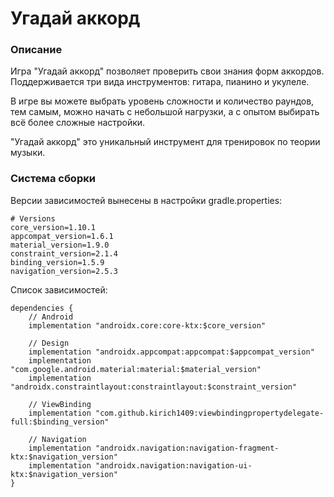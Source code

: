 # Угадай аккорд

### Описание

Игра "Угадай аккорд" позволяет проверить свои знания форм аккордов. Поддерживается три вида инструментов: гитара, пианино и укулеле.

В игре вы можете выбрать уровень сложности и количество раундов, тем самым, можно начать с небольшой нагрузки, а с опытом выбирать всё более сложные настройки.

"Угадай аккорд" это уникальный инструмент для тренировок по теории музыки.

### Система сборки

Версии зависимостей вынесены в настройки gradle.properties:
```
# Versions
core_version=1.10.1
appcompat_version=1.6.1
material_version=1.9.0
constraint_version=2.1.4
binding_version=1.5.9
navigation_version=2.5.3
```

Список зависимостей:
```
dependencies {
    // Android
    implementation "androidx.core:core-ktx:$core_version"

    // Design
    implementation "androidx.appcompat:appcompat:$appcompat_version"
    implementation "com.google.android.material:material:$material_version"
    implementation "androidx.constraintlayout:constraintlayout:$constraint_version"

    // ViewBinding
    implementation "com.github.kirich1409:viewbindingpropertydelegate-full:$binding_version"

    // Navigation
    implementation "androidx.navigation:navigation-fragment-ktx:$navigation_version"
    implementation "androidx.navigation:navigation-ui-ktx:$navigation_version"
}
```

